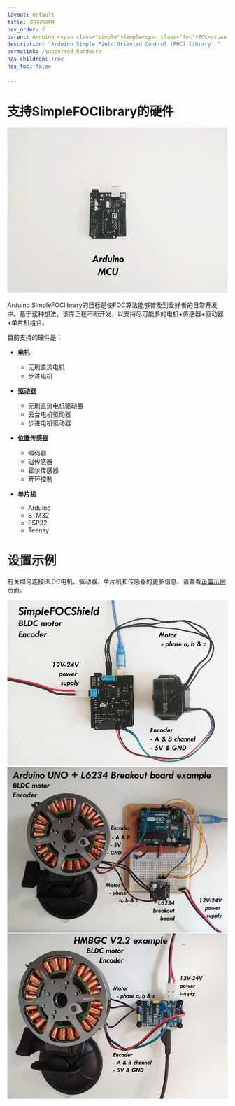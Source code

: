 ```yaml
---
layout: default
title: 支持的硬件
nav_order: 2
parent: Arduino <span class="simple">Simple<span class="foc">FOC</span>library</span>
description: "Arduino Simple Field Oriented Control (FOC) library ."
permalink: /supported_hardware
has_children: True
has_toc: false

---
```


# <span class="simple">支持Simple<span class="foc">FOC</span>library</span>的硬件

<p>
<img src="extras/Images/connection.gif" class="width60">
</p>

Arduino SimpleFOClibrary的目标是使FOC算法能够普及到爱好者的日常开发中。基于这种想法，该库正在不断开发，以支持尽可能多的电机+传感器+驱动器+单片机组合。

目前支持的硬件是：

-  **[电机 <i class="fa fa-external-link"></i>](motors)**

   - 无刷直流电机
   - 步进电机

-  **[驱动器 <i class="fa fa-external-link"></i>](drivers)**
   - 无刷直流电机驱动器
   - 云台电机驱动器
   - 步进电机驱动器 
-  **[位置传感器 <i class="fa fa-external-link"></i>](position_sensors)**
   - 编码器
   - 磁传感器
   - 霍尔传感器
   - 开环控制
-  **[单片机  <i class="fa fa-external-link"></i>](microcontrollers)** 
   - Arduino
   - STM32
   - ESP32
   - Teensy

# 设置示例  

有关如何连接BLDC电机、驱动器、单片机和传感器的更多信息，请查看[设置示例](setup_examples) 页面。

<a href="arduino_simplefoc_shield"><img src="extras/Images/foc_shield_v13.jpg" class="img200 img_third"> </a>
<a href="arduino_l6234"> <img src="extras/Images/uno_l6234.jpg" class="img200 img_third"> </a>
<a href="hmbgc"><img src="extras/Images/hmbgc_v22.jpg" class="img200 img_third"> </a>